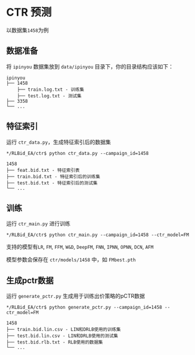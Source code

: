 # CTR 预测

以数据集`1458`为例

## 数据准备

将 `ipinyou` 数据集放到 `data/ipinyou` 目录下，你的目录结构应该如下：

```
ipinyou
├── 1458
    ├── train.log.txt - 训练集
    ├── test.log.txt - 测试集
├── 3358
└── ...
```

## 特征索引

运行 `ctr_data.py`，生成特征索引后的数据集

```
*/RLBid_EA/ctr$ python ctr_data.py --campaign_id=1458
```

```
1458
├── feat.bid.txt - 特征索引表
├── train.bid.txt - 特征索引后的训练集
├── test.bid.txt - 特征索引后的测试集
└── ...
```
## 训练
运行 `ctr_main.py` 进行训练

```
*/RLBid_EA/ctr$ python ctr_main.py --campaign_id=1458 --ctr_model=FM
```

支持的模型有`LR`, `FM`, `FFM`, `W&D`, `DeepFM`, `FNN`, `IPNN`, `OPNN`, `DCN`, `AFM`

模型参数会保存在 `ctr/models/1458` 中，如 `FMbest.pth`

## 生成pctr数据
运行 `generate_pctr.py` 生成用于训练出价策略的pCTR数据

```
*/RLBid_EA/ctr$ python generate_pctr.py --campaign_id=1458 --ctr_model=FM
```

```
1458
├── train.bid.lin.csv - LIN和DRLB使用的训练集
├── test.bid.lin.csv - LIN和DRLB使用的测试集
├── test.bid.rlb.txt - RLB使用的数据集
└── ...
```
